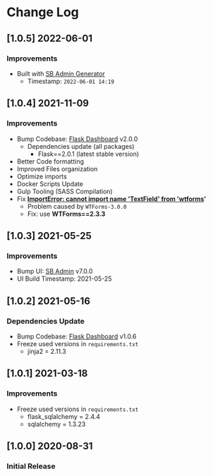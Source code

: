 # Change Log

## [1.0.5] 2022-06-01
### Improvements

- Built with [SB Admin Generator](https://appseed.us/generator/sb-admin/)
  - Timestamp: `2022-06-01 14:19`

## [1.0.4] 2021-11-09
### Improvements

- Bump Codebase: [Flask Dashboard](https://github.com/app-generator/boilerplate-code-flask-dashboard) v2.0.0
  - Dependencies update (all packages) 
    - Flask==2.0.1 (latest stable version)
- Better Code formatting
- Improved Files organization
- Optimize imports
- Docker Scripts Update
- Gulp Tooling  (SASS Compilation)
- Fix **[ImportError: cannot import name 'TextField' from 'wtforms](https://docs.appseed.us/content/how-to-fix/cannot-import-name-textfield-from-wtforms)'**
  - Problem caused by `WTForms-3.0.0`
  - Fix: use **WTForms==2.3.3**

## [1.0.3] 2021-05-25
### Improvements

- Bump UI: [SB Admin](https://github.com/StartBootstrap/startbootstrap-sb-admin) v7.0.0
- UI Build Timestamp: 2021-05-25

## [1.0.2] 2021-05-16
### Dependencies Update

- Bump Codebase: [Flask Dashboard](https://github.com/app-generator/boilerplate-code-flask-dashboard) v1.0.6
- Freeze used versions in `requirements.txt`
    - jinja2 = 2.11.3

## [1.0.1] 2021-03-18
### Improvements

- Freeze used versions in `requirements.txt`
    - flask_sqlalchemy = 2.4.4
    - sqlalchemy = 1.3.23
    
## [1.0.0] 2020-08-31
### Initial Release
